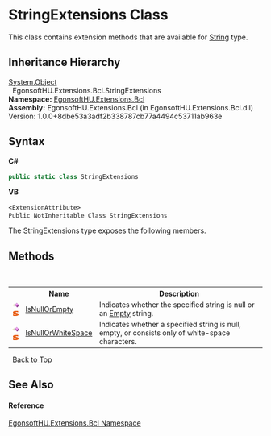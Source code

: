 # StringExtensions Class
 

This class contains extension methods that are available for <a href="https://docs.microsoft.com/dotnet/api/system.string" target="_blank" rel="noopener noreferrer">String</a> type.


## Inheritance Hierarchy
<a href="https://docs.microsoft.com/dotnet/api/system.object" target="_blank" rel="noopener noreferrer">System.Object</a><br />&nbsp;&nbsp;EgonsoftHU.Extensions.Bcl.StringExtensions<br />
**Namespace:**&nbsp;<a href="N_EgonsoftHU_Extensions_Bcl.md">EgonsoftHU.Extensions.Bcl</a><br />**Assembly:**&nbsp;EgonsoftHU.Extensions.Bcl (in EgonsoftHU.Extensions.Bcl.dll) Version: 1.0.0+8dbe53a3adf2b338787cb77a4494c53711ab963e

## Syntax

**C#**<br />
``` C#
public static class StringExtensions
```

**VB**<br />
``` VB
<ExtensionAttribute>
Public NotInheritable Class StringExtensions
```

The StringExtensions type exposes the following members.


## Methods
&nbsp;<table><tr><th></th><th>Name</th><th>Description</th></tr><tr><td>![Public method](media/pubmethod.gif "Public method")![Static member](media/static.gif "Static member")</td><td><a href="M_EgonsoftHU_Extensions_Bcl_StringExtensions_IsNullOrEmpty.md">IsNullOrEmpty</a></td><td>
Indicates whether the specified string is null or an <a href="https://docs.microsoft.com/dotnet/api/system.string.empty" target="_blank" rel="noopener noreferrer">Empty</a> string.</td></tr><tr><td>![Public method](media/pubmethod.gif "Public method")![Static member](media/static.gif "Static member")</td><td><a href="M_EgonsoftHU_Extensions_Bcl_StringExtensions_IsNullOrWhiteSpace.md">IsNullOrWhiteSpace</a></td><td>
Indicates whether a specified string is null, empty, or consists only of white-space characters.</td></tr></table>&nbsp;
<a href="#stringextensions-class">Back to Top</a>

## See Also


#### Reference
<a href="N_EgonsoftHU_Extensions_Bcl.md">EgonsoftHU.Extensions.Bcl Namespace</a><br />